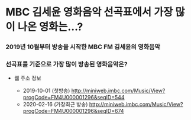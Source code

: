 # MBC 김세윤 영화음악 선곡표에서 가장 많이 나온 영화는...?

### 2019년 10월부터 방송을 시작한 MBC FM 김세윤의 영화음악
### 선곡표를 기준으로 가장 많이 방송된 영화음악은?

- 웹 주소 정보

  - 2019-10-01 (첫방송) http://miniweb.imbc.com/Music/View?progCode=FM4U000001296&seqID=544
  - 2020-02-16 (가장최근 방송) http://miniweb.imbc.com/Music/View?progCode=FM4U000001296&seqID=674

